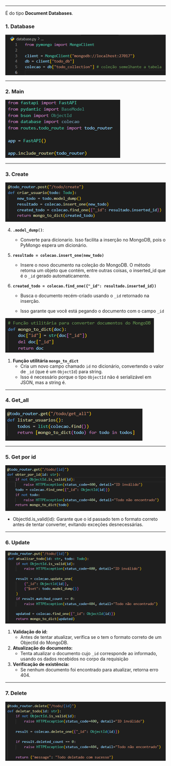 
---

É do tipo **Document Databases**.

### **1. Database**

![Pasted image 20250625140144](../attachments/Pasted%20image%2020250625140144.png)

---
### **2. Main**

![Pasted image 20250625140158](../attachments/Pasted%20image%2020250625140158.png)

---
### **3. Create**

![Pasted image 20250625140503](../attachments/Pasted%20image%2020250625140503.png)

4. **`.model_dump()`**: 

	- Converte para dicionario. Isso facilita a inserção no MongoDB, pois o PyMongo espera um dicionário.

5. **`resultado = colecao.insert_one(new_todo)`**

    - Insere o novo documento na coleção do MongoDB. O método retorna um objeto que contém, entre outras coisas, o inserted_id que é o `_id` gerado automaticamente.

6. **`created_todo = colecao.find_one({"_id": resultado.inserted_id})`**

    - Busca o documento recém-criado usando o `_id` retornado na inserção.

    - Isso garante que você está pegando o documento com o campo `_id`

![Pasted image 20250625140942](../attachments/Pasted%20image%2020250625140942.png)

1. **Função utilitária `mongo_to_dict`**
    - Cria um novo campo chamado `id` no dicionário, convertendo o valor de `_id` (que é um `ObjectId`) para string.
	- Isso é necessário porque o tipo `ObjectId` não é serializável em JSON, mas a string é.

---
### **4. Get_all**

![Pasted image 20250625141249](../attachments/Pasted%20image%2020250625141249.png)

---
### **5. Get por id** 

![Pasted image 20250625141655](../attachments/Pasted%20image%2020250625141655.png)

- ObjectId.is_valid(id): Garante que o id passado tem o formato correto antes de tentar converter, evitando exceções desnecessárias.
---
### **6. Update**

![Pasted image 20250625142051](../attachments/Pasted%20image%2020250625142051.png)

1. **Validação do id:**  
	- Antes de tentar atualizar, verifica se o tem o formato correto de um ObjectId do MongoDB. 
2. **Atualização do documento:**  
    - Tenta atualizar o documento cujo `_id` corresponde ao informado, usando os dados recebidos no corpo da requisição
3. **Verificação de existência:**  
    - Se nenhum documento foi encontrado para atualizar, retorna erro 404.

---
### **7. Delete**

![Pasted image 20250625142501](../attachments/Pasted%20image%2020250625142501.png)
